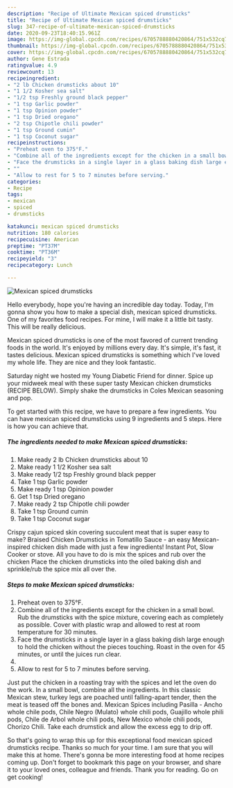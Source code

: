 ```yaml
---
description: "Recipe of Ultimate Mexican spiced drumsticks"
title: "Recipe of Ultimate Mexican spiced drumsticks"
slug: 347-recipe-of-ultimate-mexican-spiced-drumsticks
date: 2020-09-23T18:40:15.961Z
image: https://img-global.cpcdn.com/recipes/6705788880420864/751x532cq70/mexican-spiced-drumsticks-recipe-main-photo.jpg
thumbnail: https://img-global.cpcdn.com/recipes/6705788880420864/751x532cq70/mexican-spiced-drumsticks-recipe-main-photo.jpg
cover: https://img-global.cpcdn.com/recipes/6705788880420864/751x532cq70/mexican-spiced-drumsticks-recipe-main-photo.jpg
author: Gene Estrada
ratingvalue: 4.9
reviewcount: 13
recipeingredient:
- "2 lb Chicken drumsticks about 10"
- "1 1/2 Kosher sea salt"
- "1/2 tsp Freshly ground black pepper"
- "1 tsp Garlic powder"
- "1 tsp Opinion powder"
- "1 tsp Dried oregano"
- "2 tsp Chipotle chili powder"
- "1 tsp Ground cumin"
- "1 tsp Coconut sugar"
recipeinstructions:
- "Preheat oven to 375°F."
- "Combine all of the ingredients except for the chicken in a small bowl. Rub the drumsticks with the spice mixture, covering each as completely as possible. Cover with plastic wrap and allowed to rest at room temperature for 30 minutes."
- "Face the drumsticks in a single layer in a glass baking dish large enough to hold the chicken without the pieces touching. Roast in the oven for 45 minutes, or until the juices run clear."
- ""
- "Allow to rest for 5 to 7 minutes before serving."
categories:
- Recipe
tags:
- mexican
- spiced
- drumsticks

katakunci: mexican spiced drumsticks 
nutrition: 180 calories
recipecuisine: American
preptime: "PT37M"
cooktime: "PT36M"
recipeyield: "3"
recipecategory: Lunch

---
```



![Mexican spiced drumsticks](https://img-global.cpcdn.com/recipes/6705788880420864/751x532cq70/mexican-spiced-drumsticks-recipe-main-photo.jpg)

Hello everybody, hope you're having an incredible day today. Today, I'm gonna show you how to make a special dish, mexican spiced drumsticks. One of my favorites food recipes. For mine, I will make it a little bit tasty. This will be really delicious.

Mexican spiced drumsticks is one of the most favored of current trending foods in the world. It's enjoyed by millions every day. It's simple, it's fast, it tastes delicious. Mexican spiced drumsticks is something which I've loved my whole life. They are nice and they look fantastic.

Saturday night we hosted my Young Diabetic Friend for dinner. Spice up your midweek meal with these super tasty Mexican chicken drumsticks (RECIPE BELOW). Simply shake the drumsticks in Coles Mexican seasoning and pop.


To get started with this recipe, we have to prepare a few ingredients. You can have mexican spiced drumsticks using 9 ingredients and 5 steps. Here is how you can achieve that.

##### The ingredients needed to make Mexican spiced drumsticks:

1. Make ready 2 lb Chicken drumsticks about 10
1. Make ready 1 1/2 Kosher sea salt
1. Make ready 1/2 tsp Freshly ground black pepper
1. Take 1 tsp Garlic powder
1. Make ready 1 tsp Opinion powder
1. Get 1 tsp Dried oregano
1. Make ready 2 tsp Chipotle chili powder
1. Take 1 tsp Ground cumin
1. Take 1 tsp Coconut sugar


Crispy cajun spiced skin covering succulent meat that is super easy to make? Braised Chicken Drumsticks in Tomatillo Sauce - an easy Mexican-inspired chicken dish made with just a few ingredients! Instant Pot, Slow Cooker or stove. All you have to do is mix the spices and rub over the chicken Place the chicken drumsticks into the oiled baking dish and sprinkle/rub the spice mix all over the. 

##### Steps to make Mexican spiced drumsticks:

1. Preheat oven to 375°F.
1. Combine all of the ingredients except for the chicken in a small bowl. Rub the drumsticks with the spice mixture, covering each as completely as possible. Cover with plastic wrap and allowed to rest at room temperature for 30 minutes.
1. Face the drumsticks in a single layer in a glass baking dish large enough to hold the chicken without the pieces touching. Roast in the oven for 45 minutes, or until the juices run clear.
1. 
1. Allow to rest for 5 to 7 minutes before serving.


Just put the chicken in a roasting tray with the spices and let the oven do the work. In a small bowl, combine all the ingredients. In this classic Mexican stew, turkey legs are poached until falling-apart tender, then the meat is teased off the bones and. Mexican Spices including Pasilla - Ancho whole chile pods, Chile Negro (Mulato) whole chili pods, Guajillo whole phili pods, Chile de Arbol whole chili pods, New Mexico whole chili pods, Chorizo Chili. Take each drumstick and allow the excess egg to drip off. 

So that's going to wrap this up for this exceptional food mexican spiced drumsticks recipe. Thanks so much for your time. I am sure that you will make this at home. There's gonna be more interesting food at home recipes coming up. Don't forget to bookmark this page on your browser, and share it to your loved ones, colleague and friends. Thank you for reading. Go on get cooking!
